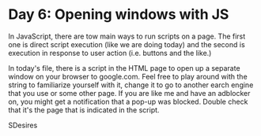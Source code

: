 <h1>Day 6: Opening windows with JS </h1>

<p>In JavaScript, there are tow main ways to run scripts on a page. The first one is direct script execution (like we are doing today) and the second is execution in response to user action (i.e. buttons and the like.)</p>

<p>In today's file, there is a script in the HTML page to open up a separate window on your browser to google.com. Feel free to play around with the string to familiarize yourself with it, change it to go to another earch engine that you use or some other page. If you are like me and have an adblocker on, you might get a notification that a pop-up was blocked. Double check that it's the page that is indicated in the script.</p>

<p>SDesires</p>
